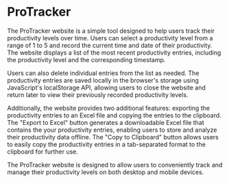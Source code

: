 # ProTracker

The ProTracker website is a simple tool designed to help users track their productivity levels over time. Users can select a productivity level from a range of 1 to 5 and record the current time and date of their productivity. The website displays a list of the most recent productivity entries, including the productivity level and the corresponding timestamp. 

Users can also delete individual entries from the list as needed. The productivity entries are saved locally in the browser's storage using JavaScript's localStorage API, allowing users to close the website and return later to view their previously recorded productivity levels.

Additionally, the website provides two additional features: exporting the productivity entries to an Excel file and copying the entries to the clipboard. The "Export to Excel" button generates a downloadable Excel file that contains the your productivity entries, enabling users to store and analyze their productivity data offline. The "Copy to Clipboard" button allows users to easily copy the productivity entries in a tab-separated format to the clipboard for further use.

The  ProTracker website is designed to allow users to conveniently track and manage their productivity levels on both desktop and mobile devices.
